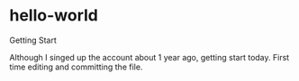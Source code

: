 # hello-world
Getting Start

Although I singed up the account about 1 year ago, getting start today. First time editing and committing the file. 
